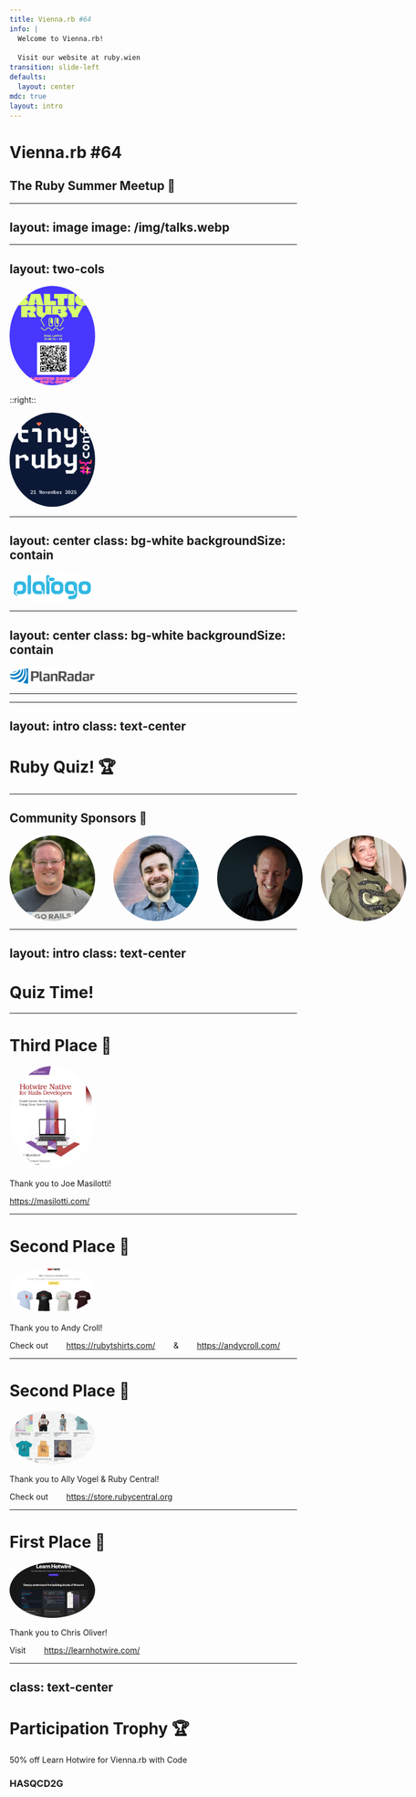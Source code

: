 ```yaml
---
title: Vienna.rb #64
info: |
  Welcome to Vienna.rb!

  Visit our website at ruby.wien
transition: slide-left
defaults:
  layout: center
mdc: true
layout: intro
---
```


# Vienna.rb #64

## The Ruby Summer Meetup 🌴

---
layout: image
image: /img/talks.webp
---

<!--
Intro
-->

---
layout: two-cols
---

<img border="rounded" class="w-full h-100 object-contain" src="/img/baltic.png" alt="">

::right::

<img border="rounded" class="w-full h-100 object-contain" src="/img/tiny.png" alt="">

---
layout: center
class: bg-white
backgroundSize: contain
---

![Platogo](/img/platogo.png)

---
layout: center
class: bg-white
backgroundSize: contain
---

![Planradar](/img/planradar.webp)

---


---
layout: intro
class: text-center
---

# Ruby Quiz! 🏆

---

## Community Sponsors 🙌

<style>
p {
  display: flex;
  flex-direction: row;
  gap: 2rem;
}
img {
  width: 150px;
  border-radius: 100%;
}
</style>

![Chris Oliver](./img/chris-oliver.jpg)
![Joe Masilotti](./img/j-masilotti.jpeg)
![Andy Croll](./img/andy-croll.png)
![Ally Vogel](./img/ally-vogel.jpg)

---
layout: intro
class: text-center
---

# Quiz Time!

---

# Third Place 🥉

<img src="./img/hotwire-native.jpg" width="200">

Thank you to Joe Masilotti!

https://masilotti.com/

---

# Second Place 🥈

<img src="./img/shirts.png" width="500">

Thank you to Andy Croll!

Check out https://rubytshirts.com/ & https://andycroll.com/

---

# Second Place 🥈

<img src="./img/central.png" width="500">

Thank you to Ally Vogel & Ruby Central!

Check out https://store.rubycentral.org

---

# First Place 🥇

<img src="./img/learn-hotwire.png" width="500">

Thank you to Chris Oliver!

Visit https://learnhotwire.com/

---
class: text-center
---

# Participation Trophy 🏆

50% off Learn Hotwire for Vienna.rb with Code

### HASQCD2G
